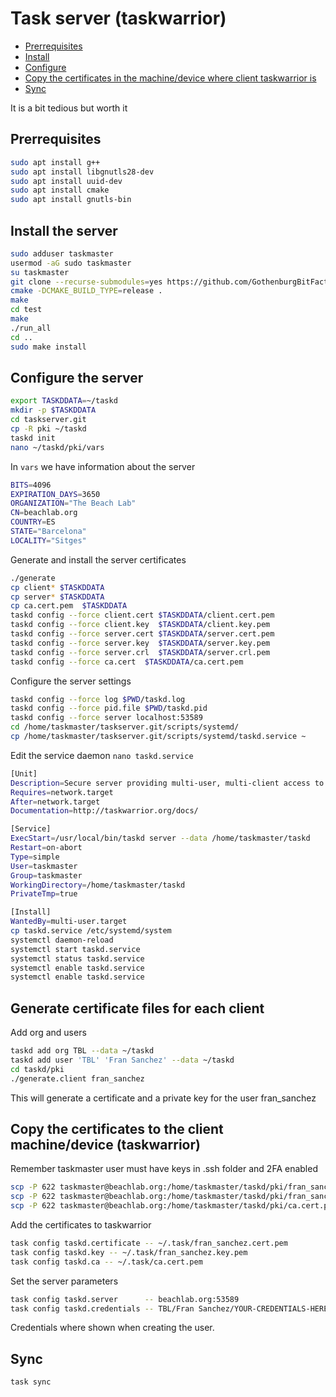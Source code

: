 # Task server (taskwarrior)

<!-- vim-markdown-toc GFM -->

* [Prerrequisites](#prerrequisites)
* [Install](#install)
* [Configure](#configure)
* [Copy the certificates in the machine/device where client taskwarrior is](#copy-the-certificates-in-the-machinedevice-where-client-taskwarrior-is)
* [Sync](#sync)

<!-- vim-markdown-toc -->

It is a bit tedious but worth it

## Prerrequisites

```bash
sudo apt install g++
sudo apt install libgnutls28-dev
sudo apt install uuid-dev
sudo apt install cmake
sudo apt install gnutls-bin
```

## Install the server

```bash
sudo adduser taskmaster
usermod -aG sudo taskmaster
su taskmaster
git clone --recurse-submodules=yes https://github.com/GothenburgBitFactory/taskserver.git taskserver.git
cmake -DCMAKE_BUILD_TYPE=release .
make
cd test
make
./run_all
cd ..
sudo make install
```

## Configure the server

```bash
export TASKDDATA=~/taskd
mkdir -p $TASKDDATA
cd taskserver.git
cp -R pki ~/taskd
taskd init
nano ~/taskd/pki/vars
```

In `vars` we have information about the server

```bash
BITS=4096
EXPIRATION_DAYS=3650
ORGANIZATION="The Beach Lab"
CN=beachlab.org
COUNTRY=ES
STATE="Barcelona"
LOCALITY="Sitges"
```

Generate and install the server certificates

```bash
./generate
cp client* $TASKDDATA
cp server* $TASKDDATA
cp ca.cert.pem  $TASKDDATA
taskd config --force client.cert $TASKDDATA/client.cert.pem
taskd config --force client.key  $TASKDDATA/client.key.pem
taskd config --force server.cert $TASKDDATA/server.cert.pem
taskd config --force server.key  $TASKDDATA/server.key.pem
taskd config --force server.crl  $TASKDDATA/server.crl.pem
taskd config --force ca.cert  $TASKDDATA/ca.cert.pem
```

Configure the server settings

```bash
taskd config --force log $PWD/taskd.log
taskd config --force pid.file $PWD/taskd.pid
taskd config --force server localhost:53589
cd /home/taskmaster/taskserver.git/scripts/systemd/
cp /home/taskmaster/taskserver.git/scripts/systemd/taskd.service ~
```

Edit the service daemon `nano taskd.service`

```bash
[Unit]
Description=Secure server providing multi-user, multi-client access to task data
Requires=network.target
After=network.target
Documentation=http://taskwarrior.org/docs/

[Service]
ExecStart=/usr/local/bin/taskd server --data /home/taskmaster/taskd
Restart=on-abort
Type=simple
User=taskmaster
Group=taskmaster
WorkingDirectory=/home/taskmaster/taskd
PrivateTmp=true

[Install]
WantedBy=multi-user.target
cp taskd.service /etc/systemd/system
systemctl daemon-reload
systemctl start taskd.service
systemctl status taskd.service
systemctl enable taskd.service
systemctl enable taskd.service
```

## Generate certificate files for each client

Add org and users

```bash
taskd add org TBL --data ~/taskd
taskd add user 'TBL' 'Fran Sanchez' --data ~/taskd
cd taskd/pki
./generate.client fran_sanchez
```

This will generate a certificate and a private key for the user fran_sanchez

## Copy the certificates to the client machine/device (taskwarrior)

Remember taskmaster user must have keys in .ssh folder and 2FA enabled

```bash
scp -P 622 taskmaster@beachlab.org:/home/taskmaster/taskd/pki/fran_sanchez.cert.pem ~/.task
scp -P 622 taskmaster@beachlab.org:/home/taskmaster/taskd/pki/fran_sanchez.key.pem ~/.task
scp -P 622 taskmaster@beachlab.org:/home/taskmaster/taskd/pki/ca.cert.pem ~/.task
```

Add the certificates to taskwarrior

```bash
task config taskd.certificate -- ~/.task/fran_sanchez.cert.pem
task config taskd.key -- ~/.task/fran_sanchez.key.pem
task config taskd.ca -- ~/.task/ca.cert.pem
```

Set the server parameters

```bash
task config taskd.server      -- beachlab.org:53589
task config taskd.credentials -- TBL/Fran Sanchez/YOUR-CREDENTIALS-HERE
```
Credentials where shown when creating the user.

## Sync

`task sync`

